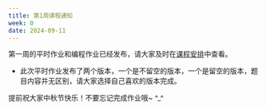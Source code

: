 ```yaml
---
title: 第1周课程通知
week: 0
date: 2024-09-11
---
```


第一周的平时作业和编程作业已经发布，请大家及时在[课程安排](../schedule)中查看。

- 此次平时作业发布了两个版本，一个是不留空的版本，一个是留空的版本，题目内容并无区别，请大家选择自己喜欢的版本完成。

提前祝大家中秋节快乐！不要忘记完成作业哦~ ^_^
